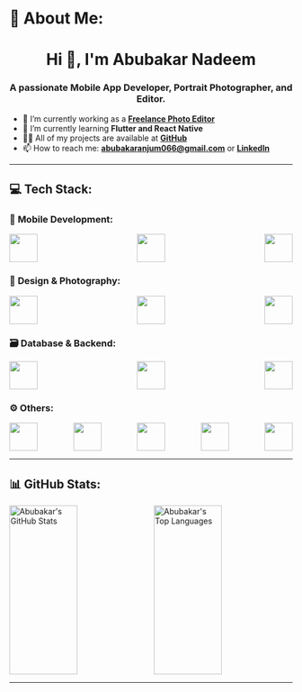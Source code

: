 # 💫 About Me:
<h1 align="center">Hi 👋, I'm Abubakar Nadeem</h1>
<h3 align="center">A passionate Mobile App Developer, Portrait Photographer, and Editor.</h3>

- 🔭 I’m currently working as a **[Freelance Photo Editor](https://www.fiverr.com/abubakar_anjum?public_mode=true)**
- 🌱 I’m currently learning **Flutter and React Native**
- 👨‍💻 All of my projects are available at **[GitHub](https://github.com/Abubakar-doc?tab=repositories)**
- 📫 How to reach me: **abubakaranjum066@gmail.com** or **[LinkedIn](https://linkedin.com/in/abubakar-nadeem-5672562b9)**

---

## 💻 Tech Stack:

### 📱 **Mobile Development**:
<div style="display: flex; justify-content: space-between; flex-wrap: wrap;">
  <img src="https://img.shields.io/badge/Flutter-%2302569B.svg?style=for-the-badge&logo=Flutter&logoColor=white" height="50" />
  <img src="https://img.shields.io/badge/react_native-%2320232a.svg?style=for-the-badge&logo=react&logoColor=%2361DAFB" height="50" />
  <img src="https://img.shields.io/badge/dart-%230175C2.svg?style=for-the-badge&logo=dart&logoColor=white" height="50" />
</div>

### 🎨 **Design & Photography**:
<div style="display: flex; justify-content: space-between; flex-wrap: wrap;">
  <img src="https://img.shields.io/badge/adobe%20photoshop-%2331A8FF.svg?style=for-the-badge&logo=adobe%20photoshop&logoColor=white" height="50" />
  <img src="https://img.shields.io/badge/Adobe%20Lightroom%20Classic-31A8FF.svg?style=for-the-badge&logo=Adobe%20Lightroom%20Classic&logoColor=white" height="50" />
  <img src="https://img.shields.io/badge/figma-%23F24E1E.svg?style=for-the-badge&logo=figma&logoColor=white" height="50" />
</div>

### 🗃️ **Database & Backend**:
<div style="display: flex; justify-content: space-between; flex-wrap: wrap;">
  <img src="https://img.shields.io/badge/firebase-%23039BE5.svg?style=for-the-badge&logo=firebase" height="50" />
  <img src="https://img.shields.io/badge/mysql-4479A1.svg?style=for-the-badge&logo=mysql&logoColor=white" height="50" />
  <img src="https://img.shields.io/badge/node.js-6DA55F?style=for-the-badge&logo=node.js&logoColor=white" height="50" />
</div>

### ⚙️ **Others**:
<div style="display: flex; justify-content: space-between; flex-wrap: wrap;">
  <img src="https://img.shields.io/badge/c++-%2300599C.svg?style=for-the-badge&logo=c%2B%2B&logoColor=white" height="50" />
  <img src="https://img.shields.io/badge/html5-%23E34F26.svg?style=for-the-badge&logo=html5&logoColor=white" height="50" />
  <img src="https://img.shields.io/badge/css3-%231572B6.svg?style=for-the-badge&logo=css3&logoColor=white" height="50" />
  <img src="https://img.shields.io/badge/tailwindcss-%2338B2AC.svg?style=for-the-badge&logo=tailwind-css&logoColor=white" height="50" />
  <img src="https://img.shields.io/badge/c%23-%23239120.svg?style=for-the-badge&logo=csharp&logoColor=white" height="50" />
</div>

---

## 📊 GitHub Stats:
<div style="display: flex; justify-content: space-between;">
  <img src="https://github-readme-stats.vercel.app/api?username=abubakar-doc&theme=default&hide_border=false&include_all_commits=true&count_private=true" alt="Abubakar's GitHub Stats" style="width: 49%; height: 300px; object-fit: cover;" />
  <img src="https://github-readme-stats.vercel.app/api/top-langs/?username=abubakar-doc&theme=default&hide_border=false&include_all_commits=true&count_private=true&layout=compact" alt="Abubakar's Top Languages" style="width: 49%; height: 300px; object-fit: cover;" />
</div>

---
